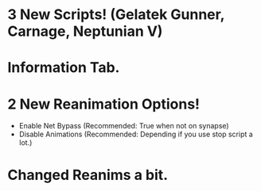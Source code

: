 # 3 New Scripts! (Gelatek Gunner, Carnage, Neptunian V)
# Information Tab.
# 2 New Reanimation Options!
- Enable Net Bypass (Recommended: True when not on synapse)
- Disable Animations (Recommended: Depending if you use stop script a lot.)
# Changed Reanims a bit.
